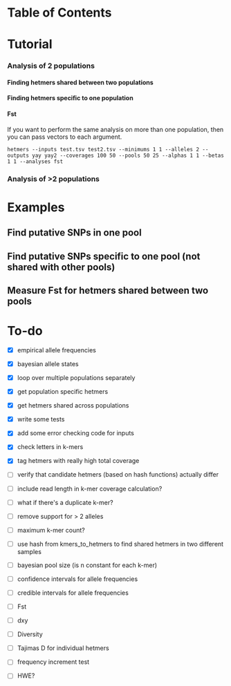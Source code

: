 
# Table of Contents

# Tutorial

### Analysis of 2 populations

#### Finding hetmers shared between two populations

#### Finding hetmers specific to one population

#### Fst

If you want to perform the same analysis on more than one population, then you can pass vectors to each argument.

`hetmers --inputs test.tsv test2.tsv --minimums 1 1 --alleles 2 --outputs yay yay2 --coverages 100 50 --pools 50 25 --alphas 1 1 --betas 1 1 --analyses fst`

### Analysis of >2 populations

# Examples

## Find putative SNPs in one pool

## Find putative SNPs specific to one pool (not shared with other pools)

## Measure Fst for hetmers shared between two pools

# To-do

- [x] empirical allele frequencies

- [x] bayesian allele states

- [x] loop over multiple populations separately

- [x] get population specific hetmers

- [x] get hetmers shared across populations

- [x] write some tests

- [x] add some error checking code for inputs

- [x] check letters in k-mers

- [x] tag hetmers with really high total coverage

- [ ] verify that candidate hetmers (based on hash functions) actually differ

- [ ] include read length in k-mer coverage calculation?

- [ ] what if there's a duplicate k-mer?

- [ ] remove support for > 2 alleles

- [ ] maximum k-mer count?

- [ ] use hash from kmers_to_hetmers to find shared hetmers in two different samples

- [ ] bayesian pool size (is n constant for each k-mer)

- [ ] confidence intervals for allele frequencies

- [ ] credible intervals for allele frequencies

- [ ] Fst

- [ ] dxy

- [ ] Diversity

- [ ] Tajimas D for individual hetmers

- [ ] frequency increment test

- [ ] HWE?
